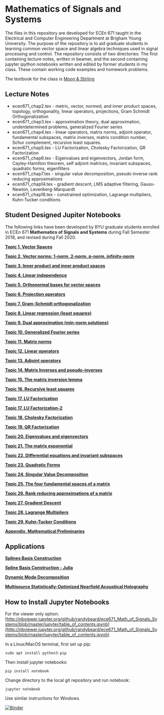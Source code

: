 # Mathematics of Signals and Systems

The files in this repository are developed for ECEn 671 taught in the Electrical and Computer Engineering Department at Brigham Young University. The purpose of the repository is to aid graduate students in learning common vector space and linear algebra techniques used in signal processing and control.  The repository consists of two directories:  The first containing lecture notes, written in beamer, and the second containing jupyter ipython notebooks written and edited by former students in my class.  These contain working code examples and homework problems.

The textbook for the class is [Moon & Stirling](https://www.amazon.com/Mathematical-Methods-Algorithms-Signal-Processing/dp/0201361868/ref=sr_1_3?dchild=1&keywords=Todd+Moon&qid=1609361508&sr=8-3)

## Lecture Notes
* ecen671_chap2.tex - metric, vector, normed, and inner product spaces, topology, orthogonality, linear operators, projections, Gram Schmidt Orthogonalization 
* ecen671_chap3.tex - approximation theory, dual approximation, underdetermined problems, generalized Fourier series
* ecen671_chap4.tex - linear operators, matrix norms, adjoint operator, fundamental subspaces, matrix inverses, matrix condition number, Schur complement, recursive least squares.
* ecen671_chap5.tex - LU Factorization, Cholesky Factorization, QR Factorization
* ecen671_chap6.tex - Eigenvalues and eigenvectors, Jordan form, Cayley-Hamilton theorem, self adjoint matrices, invariant subspaces, quadratic forms, eigenfilters
* ecen671_chap7.tex - singular value decomposition, pseudo inverse rank reducing approximations
* ecen671_chap14.tex - gradient descent, LMS adaptive filtering, Gauss-Newton, Levenberg-Marquardt
* ecen671_chap18.tex - constrained optimization, Lagrange multipliers, Kuhn-Tucker conditions

## Student Designed Jupiter Notebooks
The following links have been developed by BYU graduate students enrolled in ECEn 671 **Mathematics of Signals and Systems** during Fall Semester 2018, and revised during Fall 2020.

[**Topic 1. Vector Spaces**](t1_vector_spaces.ipynb)

[**Topic 2.  Vector norms: 1-norm, 2-norm, p-norm, infinity-norm**](t2_vector_norms.ipynb)

[**Topic 3.  Inner product and inner product spaces**](t3_inner_products.ipynb)

[**Topic 4.  Linear independence**](t4_linear_independence.ipynb)

[**Topic 5.  Orthonormal bases for vector spaces**](t5_orthonormal_bases.ipynb)

[**Topic 6.  Projection operators**](t6_projection_operators.ipynb)

[**Topic 7.  Gram-Schmidt orthogonalization**](t7_gram_schmidt.ipynb)

[**Topic 8.  Linear regression (least squares)**](t8_linear_regression.ipynb)

[**Topic 9.  Dual approximation (min-norm solutions)**](t9_dual_approximation.ipynb)

[**Topic 10.  Generalized Fourier series**](t10_generalized_fourier_series.ipynb)

[**Topic 11. Matrix norms**](t11_matrix_norms.ipynb)

[**Topic 12. Linear operators**](t12_linear_operators.ipynb)

[**Topic 13. Adjoint operators**](t13_adjoint_operators.ipynb)

[**Topic 14. Matrix Inverses and pseudo-inverses**](t14_matrix_inverse.ipynb)

[**Topic 15. The matrix inversion lemma**](t15_matrix_inversion_lemma.ipynb)

[**Topic 16. Recursive least squares**](t16_recursive_least_squares.ipynb)

[**Topic 17. LU Factorization**](t17_lu_factorization.ipynb)

[**Topic 17. LU Factorization-2**](t17_lu_factorization2.ipynb)

[**Topic 18. Cholesky Factorization**](t18_cholesky_factorization.ipynb)

[**Topic 19. QR Factorization**](t19_qr_factorization.ipynb)

[**Topic 20. Eigenvalues and eigenvectors**](t20_eigenvalues.ipynb)

[**Topic 21. The matrix exponential**](t21_matrix_exponential.ipynb)

[**Topic 22. Differential equations and invariant subspaces**](t22_invariant_subspaces.ipynb)

[**Topic 23. Quadratic Forms**](t23_quadratic_forms.ipynb)

[**Topic 24. Singular Value Decomposition**](t24_singular_value_decomposition.ipynb)

[**Topic 25. The four fundamental spaces of a matrix**](t25_matrix_subspaces.ipynb)

[**Topic 26. Rank reducing approximations of a matrix**](t26_rank_reduction.ipynb)

[**Topic 27. Gradient Descent**](t27_gradient_descent.ipynb)

[**Topic 28. Lagrange Multipliers**](t28_lagrange_multipliers.ipynb)

[**Topic 29. Kuhn-Tucker Conditions**](t29_kuhn_tucker.ipynb)

[**Appendix. Mathematical Preliminaries**](appendix_math_preliminaries.ipynb)

## Applications

[**Splines Basis Construction**](SplineBasisConstruction.ipynb)

[**Spline Basis Construction - Julia**](SplineBasisConstruction.jl)

[**Dynamic Mode Decomposition**](DynamicModeDecomposition.ipybn)

[**Multisource Statistically-Optimized Nearfield Acoustical Holography**](Application_M-SONAH.ipynb)
  

## How to Install Jupyter Notebooks

For the viewer only option:  [http://nbviewer.jupyter.org/github/randybeard/ece671_Math_of_Signals_Systems/blob/master/jupyter/table_of_contents.ipynb](http://nbviewer.jupyter.org/github/randybeard/ece671_Math_of_Signals_Systems/blob/master/jupyter/table_of_contents.ipynb)

In a Linux/MacOS terminal, first set up pip:
```
sudo apt install python3-pip
```
Then install jupyter notebooks:
```
pip install notebook
```
Change directory to the local git repository and run notebook:
```
jupyter notebook
```
Use similar instructions for Windows.


[![Binder](https://mybinder.org/badge_logo.svg)](https://mybinder.org/v2/gh/randybeard/ece671-jupyter/HEAD?filepath=table_of_contents.ipby)
